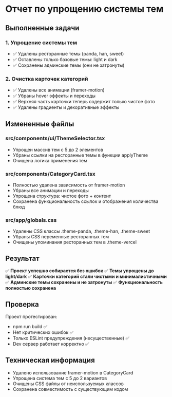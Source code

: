 # Отчет по упрощению системы тем

## Выполненные задачи

### 1. Упрощение системы тем
- ✅ Удалены ресторанные темы (panda, han, sweet)
- ✅ Оставлены только базовые темы: light и dark
- ✅ Сохранены админские темы (они не затронуты)

### 2. Очистка карточек категорий
- ✅ Удалены все анимации (framer-motion)
- ✅ Убраны hover эффекты и переходы
- ✅ Верхняя часть карточки теперь содержит только чистое фото
- ✅ Удалены градиенты и декоративные эффекты

## Измененные файлы

### src/components/ui/ThemeSelector.tsx
- Упрощен массив тем с 5 до 2 элементов
- Убраны ссылки на ресторанные темы в функции applyTheme
- Очищена логика применения тем

### src/components/CategoryCard.tsx
- Полностью удалена зависимость от framer-motion
- Убраны все анимации и переходы
- Упрощена структура: чистое фото + контент
- Сохранена функциональность ссылок и отображения количества блюд

### src/app/globals.css
- Удалены CSS классы .theme-panda, .theme-han, .theme-sweet
- Убраны CSS переменные ресторанных тем
- Очищены упоминания ресторанных тем в .theme-vercel

## Результат

✅ **Проект успешно собирается без ошибок**
✅ **Темы упрощены до light/dark**
✅ **Карточки категорий стали чистыми и минималистичными**
✅ **Админские темы сохранены и не затронуты**
✅ **Функциональность полностью сохранена**

## Проверка

Проект протестирован:
- npm run build ✅
- Нет критических ошибок ✅
- Только ESLint предупреждения (несущественные) ✅
- Dev сервер работает корректно ✅

## Техническая информация

- Удалено использование framer-motion в CategoryCard
- Упрощена система тем с 5 до 2 вариантов
- Очищены CSS файлы от неиспользуемых классов
- Сохранена совместимость с существующим кодом